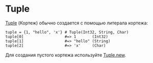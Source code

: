 # Tuple

[Tuple](http://crystal-lang.org/api/Tuple.html) (Кортеж) обычно создается с помощью литерала кортежа:

```crystal
tuple = {1, "hello", 'x'} # Tuple(Int32, String, Char)
tuple[0]                  #=> 1       (Int32)
tuple[1]                  #=> "hello" (String)
tuple[2]                  #=> 'x'     (Char)
```

Для создания пустого кортежа используйте [Tuple.new](http://crystal-lang.org/api/Tuple.html#new%28%2Aargs%29-class-method).
